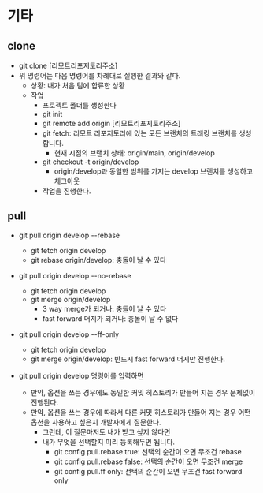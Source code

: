 # 기타

## clone
- git clone [리모트리포지토리주소]
- 위 명령어는 다음 명령어를 차례대로 실행한 결과와 같다.
  - 상황: 내가 처음 팀에 합류한 상황
  - 작업
    - 프로젝트 폴더를 생성한다
    - git init
    - git remote add origin [리모트리포지토리주소]
    - git fetch: 리모트 리포지토리에 있는 모든 브랜치의 트래킹 브랜치를 생성합니다.
      - 현재 시점의 브랜치 상태: origin/main, origin/develop
    - git checkout -t origin/develop
      - origin/develop과 동일한 범위를 가지는 develop 브랜치를 생성하고 체크아웃
    - 작업을 진행한다.

## pull
- git pull origin develop --rebase
  - git fetch origin develop
  - git rebase origin/develop: 충돌이 날 수 있다

- git pull origin develop --no-rebase
  - git fetch origin develop
  - git merge origin/develop
    - 3 way merge가 되거나: 충돌이 날 수 있다
    - fast forward 머지가 되거나: 충돌이 날 수 없다

- git pull origin develop --ff-only
  - git fetch origin develop
  - git merge origin/develop: 반드시 fast forward 머지만 진행한다.

- git pull origin develop 명령어를 입력하면
  - 만약, 옵션을 쓰는 경우에도 동일한 커밋 히스토리가 만들어 지는 경우 문제없이 진행된다.
  - 만약, 옵션을 쓰는 경우에 따라서 다른 커밋 히스토리가 만들어 지는 경우 어떤 옵션을 사용하고 싶은지 개발자에게 질문한다.
    - 그런데, 이 질문마저도 내가 받고 싶지 않다면
    - 내가 무엇을 선택할지 미리 등록해두면 됩니다.
      - git config pull.rebase true: 선택의 순간이 오면 무조건 rebase
      - git config pull.rebase false: 선택의 순간이 오면 무조건 merge
      - git config pull.ff only: 선택의 순간이 오면 무조건 fast forward only